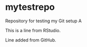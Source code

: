 # mytestrepo
Repository for testing my Git setup
A

This is a line from RStudio.

Line added from GitHub.
